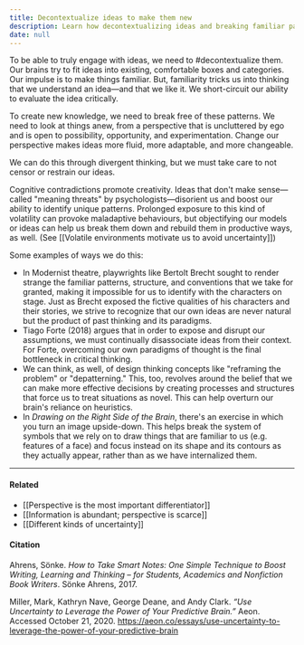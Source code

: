 ```yaml
---
title: Decontextualize ideas to make them new
description: Learn how decontextualizing ideas and breaking familiar patterns boosts creativity and critical thinking by embracing uncertainty, divergent thinking, and fresh perspectives to generate new knowledge.
date: null
---
```


To be able to truly engage with ideas, we need to #decontextualize them. Our brains try to fit ideas into existing, comfortable boxes and categories. Our impulse is to make things familiar. But, familiarity tricks us into thinking that we understand an idea—and that we like it. We short-circuit our ability to evaluate the idea critically.

To create new knowledge, we need to break free of these patterns. We need to look at things anew, from a perspective that is uncluttered by ego and is open to possibility, opportunity, and experimentation. Change our perspective makes ideas more fluid, more adaptable, and more changeable.

We can do this through divergent thinking, but we must take care to not censor or restrain our ideas.

Cognitive contradictions promote creativity. Ideas that don't make sense—called "meaning threats" by psychologists—disorient us and boost our ability to identify unique patterns. Prolonged exposure to this kind of volatility can provoke maladaptive behaviours, but objectifying our models or ideas can help us break them down and rebuild them in productive ways, as well. (See [[Volatile environments motivate us to avoid uncertainty]])

Some examples of ways we do this:

- In Modernist theatre, playwrights like Bertolt Brecht sought to render strange the familiar patterns, structure, and conventions that we take for granted, making it impossible for us to identify with the characters on stage. Just as Brecht exposed the fictive qualities of his characters and their stories, we strive to recognize that our own ideas are never natural but the product of past thinking and its paradigms.
- Tiago Forte (2018) argues that in order to expose and disrupt our assumptions, we must continually disassociate ideas from their context. For Forte, overcoming our own paradigms of thought is the final bottleneck in critical thinking.
- We can think, as well, of design thinking concepts like "reframing the problem" or "depatterning." This, too, revolves around the belief that we can make more effective decisions by creating processes and structures that force us to treat situations as novel. This can help overturn our brain's reliance on heuristics.
- In _Drawing on the Right Side of the Brain_, there's an exercise in which you turn an image upside-down. This helps break the system of symbols that we rely on to draw things that are familiar to us (e.g. features of a face) and focus instead on its shape and its contours as they actually appear, rather than as we have internalized them.

---

#### Related

- [[Perspective is the most important differentiator]]
- [[Information is abundant; perspective is scarce]]
- [[Different kinds of uncertainty]]

#### Citation

Ahrens, Sönke. _How to Take Smart Notes: One Simple Technique to Boost Writing, Learning and Thinking – for Students, Academics and Nonfiction Book Writers_. Sönke Ahrens, 2017.

Miller, Mark, Kathryn Nave, George Deane, and Andy Clark. _“Use Uncertainty to Leverage the Power of Your Predictive Brain.”_ Aeon. Accessed October 21, 2020. https://aeon.co/essays/use-uncertainty-to-leverage-the-power-of-your-predictive-brain
